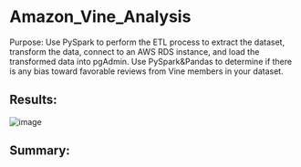 # Amazon_Vine_Analysis


Purpose:
Use PySpark to perform the ETL process to extract the dataset, transform the data, connect to an AWS RDS instance, and load the transformed data into pgAdmin. Use PySpark&Pandas to determine if there is any bias toward favorable reviews from Vine members in your dataset.

## Results:
![image](https://user-images.githubusercontent.com/109333158/216887762-f2651036-8eb0-4b7b-bf8d-83a90e358b6e.png)

## Summary:

